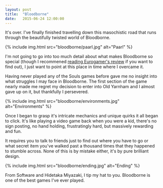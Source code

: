 ```yaml
---
layout: post
title:  "Bloodborne"
date:   2015-06-24 12:00:00
---
```


It's over. I've finally finished travelling down this masochistic road that runs through the beautifully twisted world of Bloodborne.

{% include img.html src="bloodborne/paarl.jpg" alt="Paarl" %}

I'm not going to go into too much detail about what makes Bloodborne so special (though I recommened [reading Eurogamer's review](http://www.eurogamer.net/articles/2015-03-27-bloodborne-review) if you want to find out), I just want to point at this place in time where I overcame it.

Having never played any of the Souls games before gave me no insight into what struggles I may face in Bloodborne. The first section of the game nearly made me regret my decision to enter into Old Yarnham and I almost gave up on it, but thankfully I persevered.

{% include img.html src="bloodborne/environments.jpg" alt="Environments" %}

Once I began to grasp it's intricate mechanics and unique quirks it all began to click. It's like playing a video game back when you were a kid, there's no sign posting, no hand holding, frustratingly hard, but massively rewarding and fun.

It requires you to talk to friends just to find out where you have to go or what secret item you've walked past a thousand times that they happened to stumble across. None of this is by mistake either, it's by pure brilliant design.

{% include img.html src="bloodborne/ending.jpg" alt="Ending" %}

From Software and Hidetaka Miyazaki, I tip my hat to you. Bloodborne is one of the best games I've ever played.
